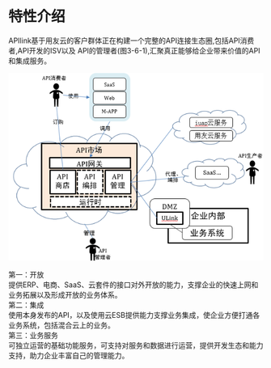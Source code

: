 # 特性介绍

 APIlink基于用友云的客户群体正在构建一个完整的API连接生态圈,包括API消费者,API开发的ISV以及 API的管理者(图3-6-1),汇聚真正能够给企业带来价值的API和集成服务。
 
 ![](images/API-4.png)
 
  第一：开放  
   提供ERP、电商、SaaS、云套件的接口对外开放的能力，支撑企业的快速上网和业务拓展以及形成开放的业务体系。   
 第二：集成  
   使用本身发布的API，以及使用云ESB提供能力支撑业务集成，使企业方便打通各业务系统，包括混合云上的业务。   
 第三：业务服务  
   可独立运营的基础功能服务，可支持对服务和数据进行运营，提供开发生态和能力支持，助力企业丰富自己的管理能力。 
